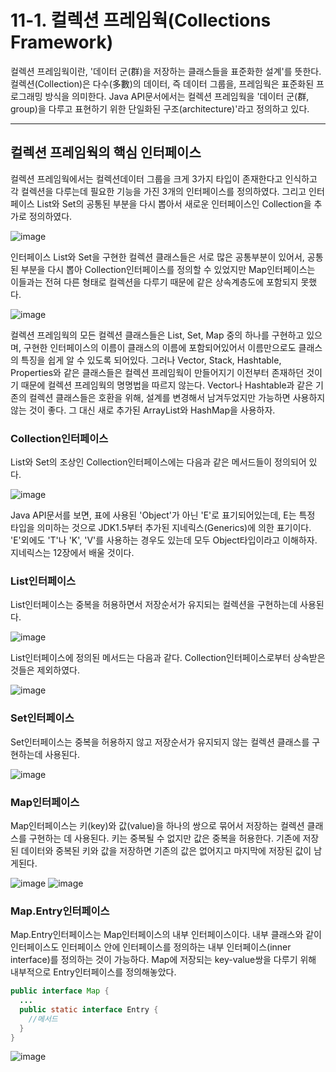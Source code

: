 # 11-1. 컬렉션 프레임웍(Collections Framework)
컬렉션 프레임웍이란, '데이터 군(群)을 저장하는 클래스들을 표준화한 설계'를 뜻한다. 
컬렉션(Collection)은 다수(多數)의 데이터, 즉 데이터 그룹을, 프레임웍은 표준화된 프로그래밍 방식을 의미한다.
Java API문서에서는 컬렉션 프레임웍을 '데이터 군(群, group)을 다루고 표현하기 위한 단일화된 구조(architecture)'라고 정의하고 있다.
***
## 컬렉션 프레임웍의 핵심 인터페이스
컬렉션 프레임웍에서는 컬렉션데이터 그룹을 크게 3가지 타입이 존재한다고 인식하고 각 컬렉션을 다루는데 필요한 기능을 가진 3개의 인터페이스를 정의하였다. 
그리고 인터페이스 List와 Set의 공통된 부분을 다시 뽑아서 새로운 인터페이스인 Collection을 추가로 정의하였다.

![image](https://github.com/GYUNGAEEEE/JAVA/assets/158580466/e796e452-f0c3-4493-badc-cb910231ec07)

인터페이스 List와 Set을 구현한 컬렉션 클래스들은 서로 많은 공통부분이 있어서, 공통된 부분을 다시 뽑아 Collection인터페이스를 정의할 수 있었지만 
Map인터페이스는 이들과는 전혀 다른 형태로 컬렉션을 다루기 때문에 같은 상속계층도에 포함되지 못했다.

![image](https://github.com/GYUNGAEEEE/JAVA/assets/158580466/8ad10975-10e0-4904-a07d-3cbce5f08fa1)

컬렉션 프레임웍의 모든 컬렉션 클래스들은 List, Set, Map 중의 하나를 구현하고 있으며, 구현한 인터페이스의 이름이 클래스의 이름에 포함되어있어서 이름만으로도 클래스의 특징을 쉽게 알 수 있도록 되어있다.
그러나 Vector, Stack, Hashtable, Properties와 같은 클래스들은 컬렉션 프레임웍이 만들어지기 이전부터 존재하던 것이기 때문에 컬렉션 프레임웍의 명명법을 따르지 않는다.
Vector나 Hashtable과 같은 기존의 컬렉션 클래스들은 호환을 위해, 설계를 변경해서 남겨두었지만 가능하면 사용하지 않는 것이 좋다. 
그 대신 새로 추가된 ArrayList와 HashMap을 사용하자.
### Collection인터페이스
List와 Set의 조상인 Collection인터페이스에는 다음과 같은 메서드들이 정의되어 있다.

![image](https://github.com/GYUNGAEEEE/JAVA/assets/158580466/5ffac082-ab86-477b-acaa-8e7e3eff5e54)

Java API문서를 보면, 표에 사용된 'Object'가 아닌 'E'로 표기되어있는데, E는 특정 타입을 의미하는 것으로 JDK1.5부터 추가된 지네릭스(Generics)에 의한 표기이다.
'E'외에도 'T'나 'K', 'V'를 사용하는 경우도 있는데 모두 Object타입이라고 이해하자. 지네릭스는 12장에서 배울 것이다.
### List인터페이스
List인터페이스는 중복을 허용하면서 저장순서가 유지되는 컬렉션을 구현하는데 사용된다.

![image](https://github.com/GYUNGAEEEE/JAVA/assets/158580466/76b97f73-3c1a-41df-a4d0-36bb2e2d296e)

List인터페이스에 정의된 메서드는 다음과 같다. Collection인터페이스로부터 상속받은 것들은 제외하였다.

![image](https://github.com/GYUNGAEEEE/JAVA/assets/158580466/39f1c22f-c852-4bb4-a818-b9680f0ea5a0)
### Set인터페이스
Set인터페이스는 중복을 허용하지 않고 저장순서가 유지되지 않는 컬렉션 클래스를 구현하는데 사용된다.

![image](https://github.com/GYUNGAEEEE/JAVA/assets/158580466/ce058cd2-6102-4b54-ad80-e87b80dbac94)

### Map인터페이스
Map인터페이스는 키(key)와 값(value)을 하나의 쌍으로 묶어서 저장하는 컬렉션 클래스를 구현하는 데 사용된다. 
키는 중복될 수 없지만 값은 중복을 허용한다. 
기존에 저장된 데이터와 중복된 키와 값을 저장하면 기존의 값은 없어지고 마지막에 저장된 값이 남게된다.

![image](https://github.com/GYUNGAEEEE/JAVA/assets/158580466/1146d2fd-3fc3-48fe-8980-6ab2adb94c27)
![image](https://github.com/GYUNGAEEEE/JAVA/assets/158580466/7ae4d6a5-0ad0-4c32-a9e9-449233b503d6)
### Map.Entry인터페이스
Map.Entry인터페이스는 Map인터페이스의 내부 인터페이스이다. 
내부 클래스와 같이 인터페이스도 인터페이스 안에 인터페이스를 정의하는 내부 인터페이스(inner interface)를 정의하는 것이 가능하다.
Map에 저장되는 key-value쌍을 다루기 위해 내부적으로 Entry인터페이스를 정의해놓았다.
```java
public interface Map {
  ...
  public static interface Entry {
    //메서드
  }
}
```
![image](https://github.com/GYUNGAEEEE/JAVA/assets/158580466/13dcd258-acf0-444c-ad85-7b037a15fd59)
